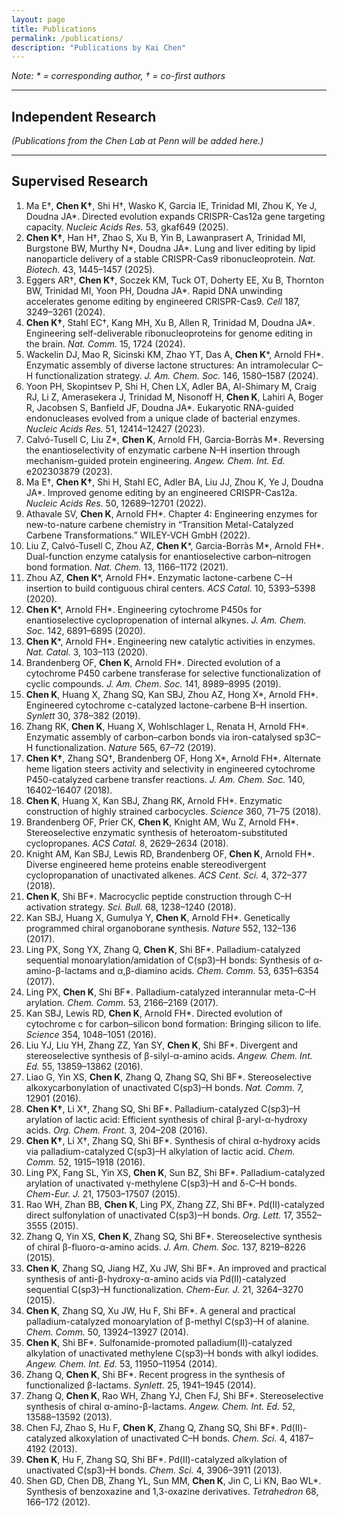 ```yaml
---
layout: page
title: Publications
permalink: /publications/
description: "Publications by Kai Chen"
---
```


*Note: * = corresponding author, † = co-first authors*

---

## Independent Research

*(Publications from the Chen Lab at Penn will be added here.)*

---

## Supervised Research

1. Ma E†, **Chen K†**, Shi H†, Wasko K, Garcia IE, Trinidad MI, Zhou K, Ye J, Doudna JA*. Directed evolution expands CRISPR-Cas12a gene targeting capacity. *Nucleic Acids Res.* 53, gkaf649 (2025).  
2. **Chen K†**, Han H†, Zhao S, Xu B, Yin B, Lawanprasert A, Trinidad MI, Burgstone BW, Murthy N*, Doudna JA*. Lung and liver editing by lipid nanoparticle delivery of a stable CRISPR-Cas9 ribonucleoprotein. *Nat. Biotech.* 43, 1445–1457 (2025).  
3. Eggers AR†, **Chen K†**, Soczek KM, Tuck OT, Doherty EE, Xu B, Thornton BW, Trinidad MI, Yoon PH, Doudna JA*. Rapid DNA unwinding accelerates genome editing by engineered CRISPR-Cas9. *Cell* 187, 3249–3261 (2024).  
4. **Chen K†**, Stahl EC†, Kang MH, Xu B, Allen R, Trinidad M, Doudna JA*. Engineering self-deliverable ribonucleoproteins for genome editing in the brain. *Nat. Comm.* 15, 1724 (2024).  
5. Wackelin DJ, Mao R, Sicinski KM, Zhao YT, Das A, **Chen K***, Arnold FH*. Enzymatic assembly of diverse lactone structures: An intramolecular C–H functionalization strategy. *J. Am. Chem. Soc.* 146, 1580–1587 (2024).  
6. Yoon PH, Skopintsev P, Shi H, Chen LX, Adler BA, Al-Shimary M, Craig RJ, Li Z, Amerasekera J, Trinidad M, Nisonoff H, **Chen K**, Lahiri A, Boger R, Jacobsen S, Banfield JF, Doudna JA*. Eukaryotic RNA-guided endonucleases evolved from a unique clade of bacterial enzymes. *Nucleic Acids Res.* 51, 12414–12427 (2023).  
7. Calvó-Tusell C, Liu Z*, **Chen K**, Arnold FH, Garcia-Borràs M*. Reversing the enantioselectivity of enzymatic carbene N–H insertion through mechanism-guided protein engineering. *Angew. Chem. Int. Ed.* e202303879 (2023).  
8. Ma E†, **Chen K†**, Shi H, Stahl EC, Adler BA, Liu JJ, Zhou K, Ye J, Doudna JA*. Improved genome editing by an engineered CRISPR-Cas12a. *Nucleic Acids Res.* 50, 12689–12701 (2022).  
9. Athavale SV, **Chen K**, Arnold FH*. Chapter 4: Engineering enzymes for new-to-nature carbene chemistry in “Transition Metal-Catalyzed Carbene Transformations.” WILEY-VCH GmbH (2022).  
10. Liu Z, Calvó-Tusell C, Zhou AZ, **Chen K***, Garcia-Borràs M*, Arnold FH*. Dual-function enzyme catalysis for enantioselective carbon–nitrogen bond formation. *Nat. Chem.* 13, 1166–1172 (2021).  
11. Zhou AZ, **Chen K***, Arnold FH*. Enzymatic lactone-carbene C‒H insertion to build contiguous chiral centers. *ACS Catal.* 10, 5393–5398 (2020).  
12. **Chen K***, Arnold FH*. Engineering cytochrome P450s for enantioselective cyclopropenation of internal alkynes. *J. Am. Chem. Soc.* 142, 6891–6895 (2020).  
13. **Chen K***, Arnold FH*. Engineering new catalytic activities in enzymes. *Nat. Catal.* 3, 103–113 (2020).  
14. Brandenberg OF, **Chen K**, Arnold FH*. Directed evolution of a cytochrome P450 carbene transferase for selective functionalization of cyclic compounds. *J. Am. Chem. Soc.* 141, 8989–8995 (2019).  
15. **Chen K**, Huang X, Zhang SQ, Kan SBJ, Zhou AZ, Hong X*, Arnold FH*. Engineered cytochrome c-catalyzed lactone-carbene B–H insertion. *Synlett* 30, 378–382 (2019).  
16. Zhang RK, **Chen K**, Huang X, Wohlschlager L, Renata H, Arnold FH*. Enzymatic assembly of carbon–carbon bonds via iron-catalysed sp3C–H functionalization. *Nature* 565, 67–72 (2019).  
17. **Chen K†**, Zhang SQ†, Brandenberg OF, Hong X*, Arnold FH*. Alternate heme ligation steers activity and selectivity in engineered cytochrome P450-catalyzed carbene transfer reactions. *J. Am. Chem. Soc.* 140, 16402–16407 (2018).  
18. **Chen K**, Huang X, Kan SBJ, Zhang RK, Arnold FH*. Enzymatic construction of highly strained carbocycles. *Science* 360, 71–75 (2018).  
19. Brandenberg OF, Prier CK, **Chen K**, Knight AM, Wu Z, Arnold FH*. Stereoselective enzymatic synthesis of heteroatom-substituted cyclopropanes. *ACS Catal.* 8, 2629–2634 (2018).  
20. Knight AM, Kan SBJ, Lewis RD, Brandenberg OF, **Chen K**, Arnold FH*. Diverse engineered heme proteins enable stereodivergent cyclopropanation of unactivated alkenes. *ACS Cent. Sci.* 4, 372–377 (2018).  
21. **Chen K**, Shi BF*. Macrocyclic peptide construction through C–H activation strategy. *Sci. Bull.* 68, 1238–1240 (2018).  
22. Kan SBJ, Huang X, Gumulya Y, **Chen K**, Arnold FH*. Genetically programmed chiral organoborane synthesis. *Nature* 552, 132–136 (2017).  
23. Ling PX, Song YX, Zhang Q, **Chen K**, Shi BF*. Palladium-catalyzed sequential monoarylation/amidation of C(sp3)–H bonds: Synthesis of α-amino-β-lactams and α,β-diamino acids. *Chem. Comm.* 53, 6351–6354 (2017).  
24. Ling PX, **Chen K**, Shi BF*. Palladium-catalyzed interannular meta-C–H arylation. *Chem. Comm.* 53, 2166–2169 (2017).  
25. Kan SBJ, Lewis RD, **Chen K**, Arnold FH*. Directed evolution of cytochrome c for carbon–silicon bond formation: Bringing silicon to life. *Science* 354, 1048–1051 (2016).  
26. Liu YJ, Liu YH, Zhang ZZ, Yan SY, **Chen K**, Shi BF*. Divergent and stereoselective synthesis of β-silyl-α-amino acids. *Angew. Chem. Int. Ed.* 55, 13859–13862 (2016).  
27. Liao G, Yin XS, **Chen K**, Zhang Q, Zhang SQ, Shi BF*. Stereoselective alkoxycarbonylation of unactivated C(sp3)–H bonds. *Nat. Comm.* 7, 12901 (2016).  
28. **Chen K†**, Li X†, Zhang SQ, Shi BF*. Palladium-catalyzed C(sp3)–H arylation of lactic acid: Efficient synthesis of chiral β-aryl-α-hydroxy acids. *Org. Chem. Front.* 3, 204–208 (2016).  
29. **Chen K†**, Li X†, Zhang SQ, Shi BF*. Synthesis of chiral α-hydroxy acids via palladium-catalyzed C(sp3)–H alkylation of lactic acid. *Chem. Comm.* 52, 1915–1918 (2016).  
30. Ling PX, Fang SL, Yin XS, **Chen K**, Sun BZ, Shi BF*. Palladium-catalyzed arylation of unactivated γ-methylene C(sp3)–H and δ-C–H bonds. *Chem-Eur. J.* 21, 17503–17507 (2015).  
31. Rao WH, Zhan BB, **Chen K**, Ling PX, Zhang ZZ, Shi BF*. Pd(II)-catalyzed direct sulfonylation of unactivated C(sp3)‒H bonds. *Org. Lett.* 17, 3552–3555 (2015).  
32. Zhang Q, Yin XS, **Chen K**, Zhang SQ, Shi BF*. Stereoselective synthesis of chiral β-fluoro-α-amino acids. *J. Am. Chem. Soc.* 137, 8219–8226 (2015).  
33. **Chen K**, Zhang SQ, Jiang HZ, Xu JW, Shi BF*. An improved and practical synthesis of anti-β-hydroxy-α-amino acids via Pd(II)-catalyzed sequential C(sp3)–H functionalization. *Chem-Eur. J.* 21, 3264–3270 (2015).  
34. **Chen K**, Zhang SQ, Xu JW, Hu F, Shi BF*. A general and practical palladium-catalyzed monoarylation of β-methyl C(sp3)–H of alanine. *Chem. Comm.* 50, 13924–13927 (2014).  
35. **Chen K**, Shi BF*. Sulfonamide-promoted palladium(II)-catalyzed alkylation of unactivated methylene C(sp3)–H bonds with alkyl iodides. *Angew. Chem. Int. Ed.* 53, 11950–11954 (2014).  
36. Zhang Q, **Chen K**, Shi BF*. Recent progress in the synthesis of functionalized β-lactams. *Synlett.* 25, 1941–1945 (2014).  
37. Zhang Q, **Chen K**, Rao WH, Zhang YJ, Chen FJ, Shi BF*. Stereoselective synthesis of chiral α-amino-β-lactams. *Angew. Chem. Int. Ed.* 52, 13588–13592 (2013).  
38. Chen FJ, Zhao S, Hu F, **Chen K**, Zhang Q, Zhang SQ, Shi BF*. Pd(II)-catalyzed alkoxylation of unactivated C–H bonds. *Chem. Sci.* 4, 4187–4192 (2013).  
39. **Chen K**, Hu F, Zhang SQ, Shi BF*. Pd(II)-catalyzed alkylation of unactivated C(sp3)–H bonds. *Chem. Sci.* 4, 3906–3911 (2013).  
40. Shen GD, Chen DB, Zhang YL, Sun MM, **Chen K**, Jin C, Li KN, Bao WL*. Synthesis of benzoxazine and 1,3-oxazine derivatives. *Tetrahedron* 68, 166–172 (2012).  
